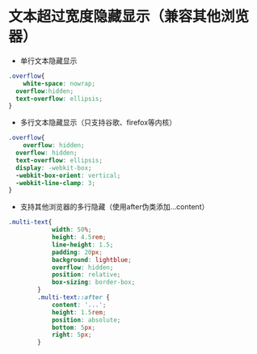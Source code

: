 # 文本超过宽度隐藏显示（兼容其他浏览器）

- 单行文本隐藏显示
```css
.overflow{
	white-space: nowrap;
  overflow:hidden;
  text-overflow: ellipsis;
}
```

- 多行文本隐藏显示（只支持谷歌、firefox等内核）
```css
.overflow{
	overflow: hidden;
  overflow: hidden;
  text-overflow: ellipsis;
  display: -webkit-box;
  -webkit-box-orient: vertical;
  -webkit-line-clamp: 3;
}
```

- 支持其他浏览器的多行隐藏（使用after伪类添加...content）
```css
.multi-text{
			width: 50%;
			height: 4.5rem;
			line-height: 1.5;
			padding: 20px;
			background: lightblue;
			overflow: hidden;
			position: relative;
			box-sizing: border-box;
		}
		.multi-text::after {
			content: '...';
			height: 1.5rem;
			position: absolute;
			bottom: 5px;
			right: 5px;
		}
```
